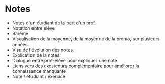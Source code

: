 # Notes

  - Notes d'un étudiant de la part d'un prof.
  - Notation entre élève
  - Barème
  - Visualisation de la moyenne, de la moyenne de la promo, sur plusieurs années.
  - Visu de l'évolution des notes.
  - Explication de la notes.
  - Dialogue entre prof-élève pour expliquer une note
  - Liens vers des exos/cours complémentaire pour améliorer la connaissance manquante.
  - Note / étudiant / exercice
